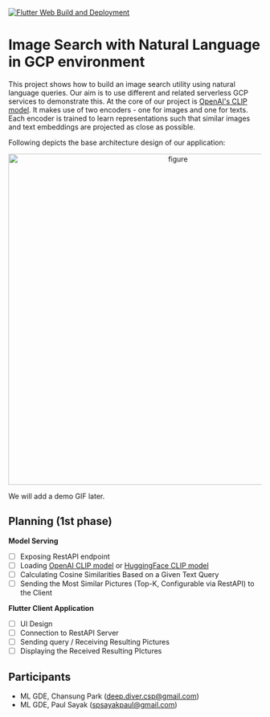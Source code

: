 [![Flutter Web Build and Deployment](https://github.com/deep-diver/image_search_with_natural_language/actions/workflows/main.yml/badge.svg)](https://github.com/deep-diver/image_search_with_natural_language/actions/workflows/main.yml) 

# Image Search with Natural Language in GCP environment

This project shows how to build an image search utility using natural language queries. Our aim is to use different and related serverless GCP services to demonstrate this. At the core of our project is [OpenAI's CLIP model](https://openai.com/blog/clip/). It makes use of two encoders - one for images and one for texts. Each encoder is trained to learn representations such that similar images and text embeddings are projected as close as possible. 

Following depicts the base architecture design of our application:

<p align="center">
<img width="659" alt="figure" src="https://user-images.githubusercontent.com/26025527/122719991-e0ef0980-d2a9-11eb-9ab0-e5b99e6f99f8.png">
</p>

We will add a demo GIF later. 

## Planning (1st phase)

**Model Serving**
- [ ] Exposing RestAPI endpoint
- [ ] Loading [OpenAI CLIP model](https://github.com/openai/CLIP) or [HuggingFace CLIP model](https://huggingface.co/transformers/model_doc/clip.html)
- [ ] Calculating Cosine Similarities Based on a Given Text Query
- [ ] Sending the Most Similar Pictures (Top-K, Configurable via RestAPI) to the Client

**Flutter Client Application**
- [ ] UI Design
- [ ] Connection to RestAPI Server
- [ ] Sending query / Receiving Resulting Pictures
- [ ] Displaying the Received Resulting PIctures

## Participants

- ML GDE, Chansung Park (deep.diver.csp@gmail.com)
- ML GDE, Paul Sayak (spsayakpaul@gmail.com)
